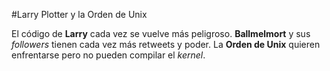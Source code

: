 #Larry Plotter y la Orden de Unix

El código de **Larry** cada vez se vuelve más peligroso.
**Ballmelmort** y sus *followers* tienen cada vez más retweets y poder.
La **Orden de Unix** quieren enfrentarse pero no pueden compilar el *kernel*.